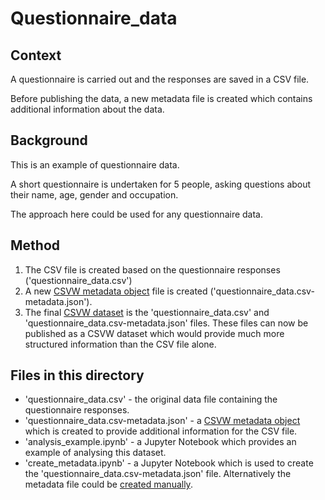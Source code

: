 # Questionnaire_data

## Context

A questionnaire is carried out and the responses are saved in a CSV file.

Before publishing the data, a new metadata file is created which contains additional information about the data.

## Background

This is an example of questionnaire data.

A short questionnaire is undertaken for 5 people, asking questions about their name, age, gender and occupation.

The approach here could be used for any questionnaire data.

## Method

1. The CSV file is created based on the questionnaire responses ('questionnaire_data.csv')
2. A new [CSVW metadata object](https://www.w3.org/TR/2015/REC-tabular-metadata-20151217/) file is created ('questionnaire_data.csv-metadata.json'). 
3. The final [CSVW dataset](https://www.stevenfirth.com/csv-on-the-web-an-introduction/) is the 'questionnaire_data.csv' and 'questionnaire_data.csv-metadata.json' files. These files can now be published as a CSVW dataset which would provide much more structured information than the CSV file alone.

## Files in this directory

- 'questionnaire_data.csv' - the original data file containing the questionnaire responses.
- 'questionnaire_data.csv-metadata.json' - a [CSVW metadata object](https://www.w3.org/TR/2015/REC-tabular-metadata-20151217/) which is created to provide additional information for the CSV file.
- 'analysis_example.ipynb' - a Jupyter Notebook which provides an example of analysing this dataset.
- 'create_metadata.ipynb' - a Jupyter Notebook which is used to create the 'questionnaire_data.csv-metadata.json' file. Alternatively the metadata file could be [created manually](https://www.stevenfirth.com/csv-on-the-web-creating-descriptive-metadata-files/).


